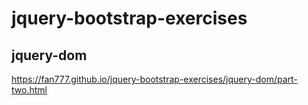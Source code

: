 # jquery-bootstrap-exercises

## jquery-dom

https://fan777.github.io/jquery-bootstrap-exercises/jquery-dom/part-two.html
